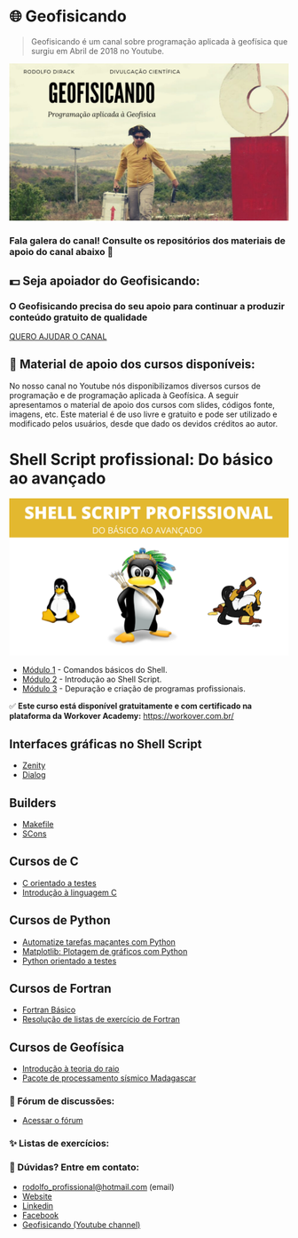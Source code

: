 # :globe_with_meridians: Geofisicando 
>Geofisicando é um canal sobre programação aplicada à geofísica que surgiu em Abril de 2018 no Youtube.

<img alt="Gravimetric survey" src="https://github.com/Geofisicando/geofisicando/blob/main/GEOFISICANDO.png" width=1000>

### Fala galera do canal! Consulte os repositórios dos materiais de apoio do canal abaixo 👋

## :dollar: Seja apoiador do Geofisicando:
### O Geofisicando precisa do seu apoio para continuar a produzir conteúdo gratuito de qualidade
[QUERO AJUDAR O CANAL](https://apoia.se/geofisicando)

## 🔭 Material de apoio dos cursos disponíveis:

No nosso canal no Youtube nós disponibilizamos diversos cursos de programação e de programação aplicada à Geofísica.
A seguir apresentamos o material de apoio dos cursos com slides, códigos fonte, imagens, etc. Este material é de uso
livre e gratuito e pode ser utilizado e modificado pelos usuários, desde que dado os devidos créditos ao autor.

# Shell Script profissional: Do básico ao avançado

<img alt="Gravimetric survey" src="https://github.com/Geofisicando/geofisicando/blob/main/Copy%20of%20Shell%20SCRIPT.png" width=1000>

   - [Módulo 1](https://github.com/Geofisicando/Curso-Shell-Script-Profissional-mod-1) - Comandos básicos do Shell.
   - [Módulo 2](https://github.com/Geofisicando/Curso-Shell-Script-Profissional-mod-2) - Introdução ao Shell Script.
   - [Módulo 3](https://github.com/Geofisicando/Curso-Shell-Script-Profissional-mod-3) - Depuração e criação de programas profissionais.

✅ **Este curso está disponível gratuitamente e com certificado na plataforma da Workover Academy:** https://workover.com.br/

## Interfaces gráficas no Shell Script
   - [Zenity](https://github.com/Geofisicando/Curso-Zenity)
   - [Dialog](https://github.com/Geofisicando/curso-Dialog)
 
 ## Builders
   - [Makefile](https://github.com/Geofisicando/curso-Makefile)
   - [SCons](https://github.com/Geofisicando/Scons)
 
 ## Cursos de C
   - [C orientado a testes](https://github.com/Geofisicando/C-orientado-a-testes)
   - [Introdução à linguagem C](https://github.com/Geofisicando/C-basico)
 
 ## Cursos de Python
   - [Automatize tarefas maçantes com Python](https://github.com/Geofisicando/Automatize-tarefas-macantes-com-Python)
   - [Matplotlib: Plotagem de gráficos com Python](https://github.com/Geofisicando/Matplotlib)
   - [Python orientado a testes](https://github.com/Geofisicando/python-orientado-a-testes)
  
 ## Cursos de Fortran
   - [Fortran Básico](https://github.com/Geofisicando/Fortran-basico)
   - [Resolução de listas de exercício de Fortran](https://github.com/Geofisicando/Fortran_Listas)
  
 ## Cursos de Geofísica
   - [Introdução à teoria do raio](https://github.com/Geofisicando/introducao-teoria-raio)
   - [Pacote de processamento sísmico Madagascar](https://github.com/Geofisicando/Madagascar)

### 💬 Fórum de discussões:

- [Acessar o fórum](https://github.com/Geofisicando/geofisicando/discussions/1)

### ✨ Listas de exercícios:


### 🤔 Dúvidas? Entre em contato:

 - rodolfo_profissional@hotmail.com (email)
- [Website](https://dirack.github.io)
- [Linkedin](https://www.linkedin.com/in/rodolfodirack/)
- [Facebook](https://www.facebook.com/rodolfo.neves.925)
- [Geofisicando (Youtube channel)](https://www.youtube.com/channel/UCi5XD5PCQtPrIRD0H_GJvag)

